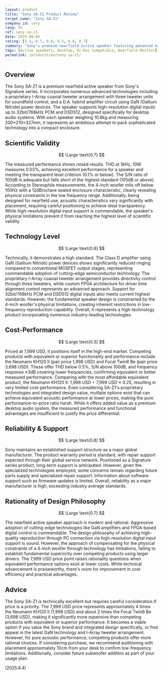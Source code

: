 ```yaml
---
layout: product
title: "Sony SA-Z1 Product Review"
target_name: "Sony SA-Z1"
company_id: sony
lang: en
ref: sony-sa-z1
date: 2025-08-04
rating: [3.3, 0.7, 0.8, 0.3, 0.8, 0.7]
summary: "Sony's premium nearfield active speaker featuring advanced GaN amplification and I-Array tweeter arrangement, though challenged by cost-performance considerations."
tags: [Active speakers, Desktop, Hi-Res Compatible, Nearfield Monitor]
permalink: /products/en/sony-sa-z1/
---
```

## Overview

The Sony SA-Z1 is a premium nearfield active speaker from Sony's Signature series. It incorporates numerous advanced technologies including a proprietary I-Array coaxial tweeter arrangement with three tweeter units for soundfield control, and a D.A. hybrid amplifier circuit using GaN (Gallium Nitride) power devices. The speaker supports high-resolution digital inputs up to 32bit/768kHz PCM and DSD512, designed specifically for desktop audio systems. With each speaker weighing 10.6kg and measuring 200×210×327mm, it represents an ambitious attempt to pack sophisticated technology into a compact enclosure.

## Scientific Validity

$$ \Large \text{0.7} $$

The measured performance shows mixed results. THD at 1kHz, 10W measures 0.03%, achieving excellent performance for a speaker and meeting the transparent level criterion (0.1% or below). The S/N ratio of 100dB is adequate but falls short of the highest standard (105dB or above). According to Stereophile measurements, the 4-inch woofer rolls off below 100Hz with a 12dB/octave sealed enclosure characteristic, clearly revealing physical constraints in the low frequency range. Additionally, being designed for nearfield use, acoustic characteristics vary significantly with placement, requiring careful positioning to achieve ideal transparency. While high-resolution digital input support is commendable, the speaker's physical limitations prevent it from reaching the highest level of scientific validity.

## Technology Level

$$ \Large \text{0.8} $$

Technically, it demonstrates a high standard. The Class D amplifier using GaN (Gallium Nitride) power devices shows significantly reduced ringing compared to conventional MOSFET output stages, representing commendable adoption of cutting-edge semiconductor technology. The proprietary I-Array coaxial tweeter arrangement provides directivity control through three tweeters, while custom FPGA architecture for driver time alignment control represents an advanced approach. Support for 32bit/768kHz PCM and DSD512 digital inputs also meets current highest standards. However, the fundamental speaker design is constrained by the 4-inch woofer's physical limitations, creating inherent restrictions in low-frequency reproduction capability. Overall, it represents a high-technology product incorporating numerous industry-leading technologies.

## Cost-Performance

$$ \Large \text{0.3} $$

Priced at 7,999 USD, it positions itself in the high-end market. Competing products with equivalent or superior functionality and performance include the Neumann KH120 II (pair price 1,998 USD) and Focal Twin6 Be (pair price 3,698 USD). These offer THD below 0.5%, S/N above 100dB, and frequency response ±3dB covering lower frequencies, confirming equivalent or better measured performance. Comparing with the most affordable equivalent product, the Neumann KH120 II: 1,998 USD ÷ 7,999 USD ≈ 0.25, resulting in very limited cost-performance. Even considering SA-Z1's proprietary technologies and integrated design value, multiple options exist that can achieve equivalent acoustic performance at lower prices, making the pure performance-to-price ratio harsh. While it offers added value as a premium desktop audio system, the measured performance and functional advantages are insufficient to justify the price differential.

## Reliability & Support

$$ \Large \text{0.8} $$

Sony maintains an established support structure as a major global manufacturer. The product warranty period is standard, with repair support expected through their global service network. Positioned as a Signature series product, long-term support is anticipated. However, given the specialized technologies employed, some concerns remain regarding future parts supply and specialized repair support. Information about software support such as firmware updates is limited. Overall, reliability as a major manufacturer is high, exceeding industry average standards.

## Rationality of Design Philosophy

$$ \Large \text{0.7} $$

The nearfield active speaker approach is modern and rational. Aggressive adoption of cutting-edge technologies like GaN amplifiers and FPGA-based digital control is commendable. The design philosophy of achieving high-quality reproduction through PC connection via high-resolution digital input support is sound. However, the approach of compensating for the physical constraints of a 4-inch woofer through technology has limitations, failing to establish fundamental superiority over competing products using larger drivers. The 7,999 USD price point raises rationality questions when equivalent performance options exist at lower costs. While technical advancement is praiseworthy, there's room for improvement in cost efficiency and practical advantages.

## Advice

The Sony SA-Z1 is technically excellent but requires careful consideration if price is a priority. The 7,999 USD price represents approximately 4 times the Neumann KH120 II (1,998 USD) and about 2 times the Focal Twin6 Be (3,698 USD), making it significantly more expensive than competing products with equivalent or superior performance. It becomes a viable option if you value the Sony brand and integrated design specifically, or find appeal in the latest GaN technology and I-Array tweeter arrangement. However, for pure acoustic performance, competing products offer more rational choices. If considering purchase, we recommend auditioning with placement approximately 10cm from your desk to confirm low-frequency limitations. Additionally, consider future subwoofer addition as part of your usage plan.

(2025.8.4)
